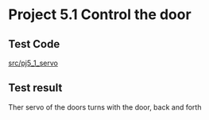# Project 5.1 Control the door 

## Test Code

[src/pj5_1_servo](src/pj5_1_servo.cpp ':include :type=code')

## Test result

Ther servo of the doors turns with the door, back and forth
